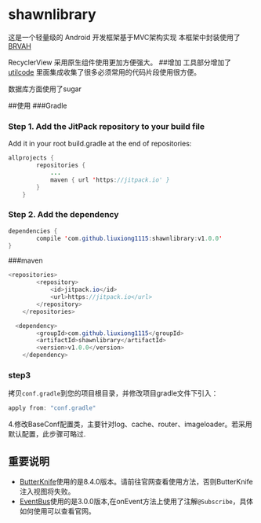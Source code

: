 # shawnlibrary
这是一个轻量级的 Android 开发框架基于MVC架构实现
本框架中封装使用了[BRVAH](https://github.com/CymChad/BaseRecyclerViewAdapterHelper)

RecyclerView 采用原生组件使用更加方便强大。
##增加
工具部分增加了 [utilcode](https://github.com/liangfhNoDev/AndroidUtilCode) 里面集成收集了很多必须常用的代码片段使用很方便。

数据库方面使用了sugar

##使用
###Gradle
### Step 1. Add the JitPack repository to your build file

Add it in your root build.gradle at the end of repositories:

```Java
allprojects {
		repositories {
			...
			maven { url 'https://jitpack.io' }
		}
	}
```

### Step 2. Add the dependency

```Java
dependencies {
		compile 'com.github.liuxiong1115:shawnlibrary:v1.0.0'
}
```

###maven
```Java
<repositories>
		<repository>
		    <id>jitpack.io</id>
		    <url>https://jitpack.io</url>
		</repository>
	</repositories>
```  
```Java
  <dependency>
	    <groupId>com.github.liuxiong1115</groupId>
	    <artifactId>shawnlibrary</artifactId>
	    <version>v1.0.0</version>
	</dependency>
```  

### step3

拷贝`conf.gradle`到您的项目根目录，并修改项目gradle文件下引入：
```groovy
apply from: "conf.gradle"
```


4.修改BaseConf配置类，主要针对log、cache、router、imageloader。若采用默认配置，此步骤可略过.


## 重要说明

* [ButterKnife](https://github.com/JakeWharton/butterknife)使用的是8.4.0版本。请前往官网查看使用方法，否则ButterKnife注入视图将失败。
* [EventBus](https://github.com/greenrobot/EventBus)使用的是3.0.0版本,在onEvent方法上使用了注解`@Subscribe`，具体如何使用可以查看官网。




